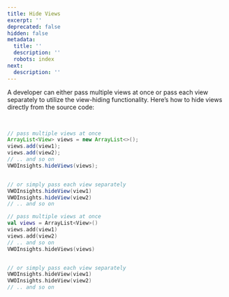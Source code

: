 ```yaml
---
title: Hide Views
excerpt: ''
deprecated: false
hidden: false
metadata:
  title: ''
  description: ''
  robots: index
next:
  description: ''
---
```

A developer can either pass multiple views at once or pass each view separately to utilize the view-hiding functionality. Here’s how to hide views directly from the source code:

<br />

```java
// pass multiple views at once
ArrayList<View> views = new ArrayList<>();
views.add(view1);
views.add(view2);
// .. and so on
VWOInsights.hideViews(views);


// or simply pass each view separately
VWOInsights.hideView(view1)
VWOInsights.hideView(view2)
// .. and so on
```
```kotlin
// pass multiple views at once
val views = ArrayList<View>()
views.add(view1)
views.add(view2)
// .. and so on
VWOInsights.hideViews(views)


// or simply pass each view separately
VWOInsights.hideView(view1)
VWOInsights.hideView(view2)
// .. and so on
```